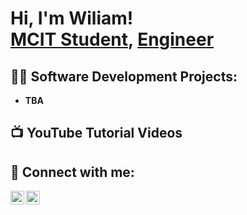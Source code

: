 <h1>Hi, I'm Wiliam! <br/><a href="https://github.com/w-billard">MCIT Student</a>, <a href="https://www.linkedin.com/in/wbillard/">Engineer</a>

<h2>👨‍💻 Software Development Projects:</h2>

- <b>TBA</b>

<h2>📺 YouTube Tutorial Videos</h2>


<h2> 🤳 Connect with me:</h2>


[<img align="left" alt="JoshMadakor | LinkedIn" width="22px" src="https://cdn.jsdelivr.net/npm/simple-icons@v3/icons/linkedin.svg" />][linkedin]
[<img align="left" alt="JoshMadakor | Instagram" width="22px" src="https://cdn.jsdelivr.net/npm/simple-icons@v3/icons/instagram.svg" />][instagram]

[instagram]: https://www.instagram.com/w.j.b_/
[linkedin]: https://linkedin.com/in/wbillard

<!--


Here are some ideas to get you started:

- 🔭 I’m currently working on ...
- 🌱 I’m currently learning ...
- 👯 I’m looking to collaborate on ...
- 🤔 I’m looking for help with ...
- 💬 Ask me about ...
- 📫 How to reach me: ...
- 😄 Pronouns: ...
- ⚡ Fun fact: ...
-->

